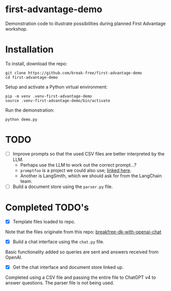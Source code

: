 # first-advantage-demo

Demonstration code to illustrate possibilities during planned First Advantage workshop.

# Installation

To install, download the repo:

    git clone https://github.com/break-free/first-advantage-demo
    cd first-advantage-demo

Setup and activate a Python virtual environment:

    pip -m venv .venv-first-advantage-demo
    source .venv-first-advantage-demo/bin/activate

Run the demonstration:

    python demo.py

# TODO

- [ ] Improve prompts so that the used CSV files are better interpreted by the LLM.
    - Perhaps use the LLM to work out the correct prompt...?
    - `promptfoo` is a project we could also use; [linked here](https://github.com/promptfoo/promptfoo).
    - Another is LangSmith, which we should ask for from the LangChain team.
- [ ] Build a document store using the `parser.py` file.

# Completed TODO's

- [x] Template files loaded to repo.

Note that the files originate from this repo:
[breakfree-dk-with-openai-chat](https://github.com/break-free/breakfree-dk-with-openai-chat/tree/main)

- [x] Build a chat interface using the `chat.py` file.

Basic functionality added so queries are sent and answers received from OpenAI.

- [x] Get the chat interface and document store linked up.

Completed using a CSV file and passing the entire file to ChatGPT v4 to answer questions. The
parser file is not being used.
